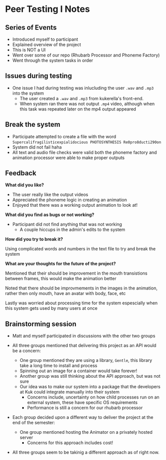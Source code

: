 # Peer Testing I Notes

## Series of Events

- Introduced myself to participant
- Explained overview of the project
- This is NOT a UI
- Went over some of our repo (Rhubarb Processor and Phoneme Factory)
- Went through the system tasks in order 

## Issues during testing

- One issue I had during testing was inlucluding the user `.wav` and `.mp3` into the system
  - The user created a `.wav` and `.mp3` from kukerella's front-end.
  - When system ran there was not output `.mp4` video, although when this task was repeated later on the mp4 output appeared

## Break the system

- Participate attempted to create a file with the word `Supercalifragilisticexpialidocious PHOTOSYNTHESIS Re0pro8ducti290on`
- System did not fail haha
- All text and audio file checks were valid both the phoneme factory and animation processor were able to make proper outputs

## Feedback

**What did you like?**

- The user really like the output videos
- Appreciated the phoneme logic in creating an animation
- Enjoyed that there was a working output animation to look at! 


**What did you find as bugs or not working?**

- Participant did not find anything that was not working
  - A couple hiccups in the admin's edits to the system

**How did you try to break it?**

Using complicated words and numbers in the text file to try and break the system 

**What are your thoughts for the future of the project?**

Mentioned that their should be improvement in the mouth transistions between frames, this would make the animation better

Noted that there should be improvmements in the images in the animation, rather then only mouth, have an avatar with body, face, etc

Lastly was worried about processing time for the system espescially when this system gets used by many users at once

## Brainstorming session

- Matt and myself participated in discussions with the other two groups
- All three groups mentioned that delivering this project as an API would be a concern:
  - One group mentioned they are using a library, `Gentle`, this library take a long time to install and process
  - Spinning out an image for a container would take forever!
  - Another group was still thinking about the API approach, but was not sure
  - Our idea was to make our system into a package that the developers at Kuk could integrate manually into their system
    - Concerns include, uncertainty on how child processes run on an external system, these have specific OS requirements
    - Performance is still a concern for our rhubarb processor
- Each group decided upon a different way to deliver the project at the end of the semester:
  - One group mentioned hosting the Animator on a privately hosted server
    - Concerns for this approach includes cost!

- All three groups seem to be takinig a different approach as of right now.
